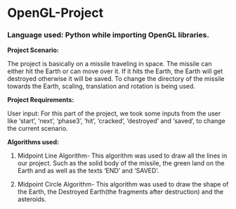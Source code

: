 # OpenGL-Project
<div>
  <h3><b>Language used: Python while importing OpenGL libraries.</b></h3>
  
  <p><b>Project Scenario:</b>
 
The project is basically on a missile traveling in space. The missile can either hit the Earth or can move over it. If it hits the Earth, the Earth will get destroyed otherwise it will be saved. To change the directory of the missile towards the Earth, scaling, translation and rotation is being used.<br>

<b>Project Requirements:</b><br>

User input: For this part of the project, we took some inputs from the user like ‘start’, ‘next’, ‘phase3’, ‘hit’, ‘cracked’, ‘destroyed’ and ‘saved’, to change the current scenario.<br>

<b>Algorithms used:</b><br> 

1.	Midpoint Line Algorithm- This algorithm was used to draw all the lines in our project. Such as the solid body of the missile, the green land on the Earth and as well as the texts ‘END’ and ‘SAVED’.<br>

2.	Midpoint Circle Algorithm- This algorithm was used to draw the shape of the Earth, the Destroyed Earth(the fragments after destruction) and the asteroids.<br>
 </p>
</div>

